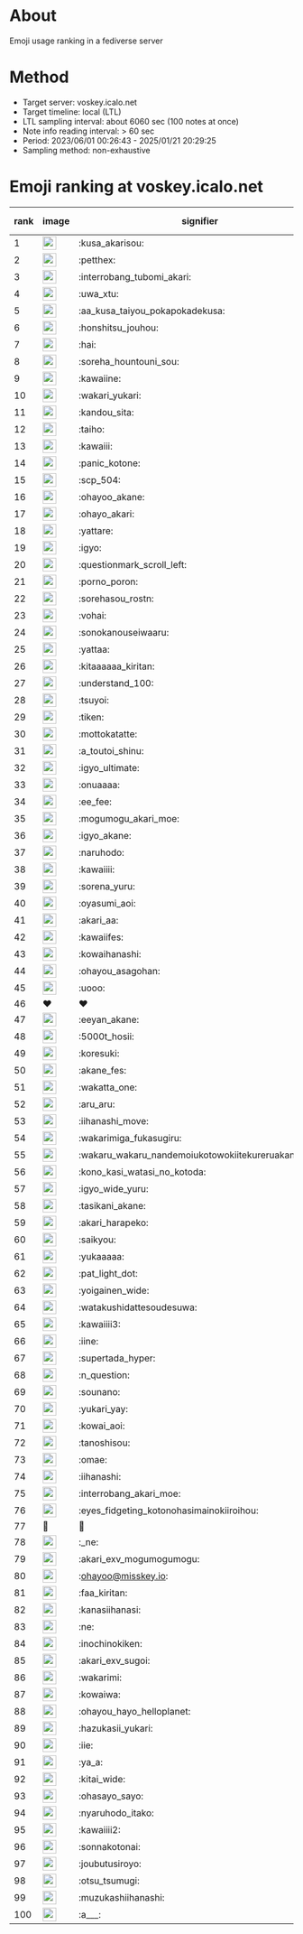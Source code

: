# About
Emoji usage ranking in a fediverse server

# Method
- Target server: voskey.icalo.net
- Target timeline: local (LTL)
- LTL sampling interval: about 6060 sec (100 notes at once)
- Note info reading interval: > 60 sec
- Period: 2023/06/01 00:26:43 - 2025/01/21 20:29:25 
- Sampling method: non-exhaustive

# Emoji ranking at voskey.icalo.net

|rank|image|signifier|type|frequency score|
|----|----|----|----|----|
|1|<img height="24" src="https://voskey.icalo.net/emoji/kusa_akarisou.webp">|:kusa_akarisou:|custom|37660|
|2|<img height="24" src="https://voskey.icalo.net/emoji/petthex.webp">|:petthex:|custom|29492|
|3|<img height="24" src="https://voskey.icalo.net/emoji/interrobang_tubomi_akari.webp">|:interrobang_tubomi_akari:|custom|15086|
|4|<img height="24" src="https://voskey.icalo.net/emoji/uwa_xtu.webp">|:uwa_xtu:|custom|12674|
|5|<img height="24" src="https://voskey.icalo.net/emoji/aa_kusa_taiyou_pokapokadekusa.webp">|:aa_kusa_taiyou_pokapokadekusa:|custom|12123|
|6|<img height="24" src="https://voskey.icalo.net/emoji/honshitsu_jouhou.webp">|:honshitsu_jouhou:|custom|10364|
|7|<img height="24" src="https://voskey.icalo.net/emoji/hai.webp">|:hai:|custom|8858|
|8|<img height="24" src="https://voskey.icalo.net/emoji/soreha_hountouni_sou.webp">|:soreha_hountouni_sou:|custom|7631|
|9|<img height="24" src="https://voskey.icalo.net/emoji/kawaiine.webp">|:kawaiine:|custom|7555|
|10|<img height="24" src="https://voskey.icalo.net/emoji/wakari_yukari.webp">|:wakari_yukari:|custom|7283|
|11|<img height="24" src="https://voskey.icalo.net/emoji/kandou_sita.webp">|:kandou_sita:|custom|7142|
|12|<img height="24" src="https://voskey.icalo.net/emoji/taiho.webp">|:taiho:|custom|7033|
|13|<img height="24" src="https://voskey.icalo.net/emoji/kawaiii.webp">|:kawaiii:|custom|6825|
|14|<img height="24" src="https://voskey.icalo.net/emoji/panic_kotone.webp">|:panic_kotone:|custom|6274|
|15|<img height="24" src="https://voskey.icalo.net/emoji/scp_504.webp">|:scp_504:|custom|6075|
|16|<img height="24" src="https://voskey.icalo.net/emoji/ohayoo_akane.webp">|:ohayoo_akane:|custom|5658|
|17|<img height="24" src="https://voskey.icalo.net/emoji/ohayo_akari.webp">|:ohayo_akari:|custom|5455|
|18|<img height="24" src="https://voskey.icalo.net/emoji/yattare.webp">|:yattare:|custom|5040|
|19|<img height="24" src="https://voskey.icalo.net/emoji/igyo.webp">|:igyo:|custom|4970|
|20|<img height="24" src="https://voskey.icalo.net/emoji/questionmark_scroll_left.webp">|:questionmark_scroll_left:|custom|4827|
|21|<img height="24" src="https://voskey.icalo.net/emoji/porno_poron.webp">|:porno_poron:|custom|4574|
|22|<img height="24" src="https://voskey.icalo.net/emoji/sorehasou_rostn.webp">|:sorehasou_rostn:|custom|4533|
|23|<img height="24" src="https://voskey.icalo.net/emoji/vohai.webp">|:vohai:|custom|4453|
|24|<img height="24" src="https://voskey.icalo.net/emoji/sonokanouseiwaaru.webp">|:sonokanouseiwaaru:|custom|4441|
|25|<img height="24" src="https://voskey.icalo.net/emoji/yattaa.webp">|:yattaa:|custom|4220|
|26|<img height="24" src="https://voskey.icalo.net/emoji/kitaaaaaa_kiritan.webp">|:kitaaaaaa_kiritan:|custom|4079|
|27|<img height="24" src="https://voskey.icalo.net/emoji/understand_100.webp">|:understand_100:|custom|3967|
|28|<img height="24" src="https://voskey.icalo.net/emoji/tsuyoi.webp">|:tsuyoi:|custom|3891|
|29|<img height="24" src="https://voskey.icalo.net/emoji/tiken.webp">|:tiken:|custom|3877|
|30|<img height="24" src="https://voskey.icalo.net/emoji/mottokatatte.webp">|:mottokatatte:|custom|3723|
|31|<img height="24" src="https://voskey.icalo.net/emoji/a_toutoi_shinu.webp">|:a_toutoi_shinu:|custom|3662|
|32|<img height="24" src="https://voskey.icalo.net/emoji/igyo_ultimate.webp">|:igyo_ultimate:|custom|3648|
|33|<img height="24" src="https://voskey.icalo.net/emoji/onuaaaa.webp">|:onuaaaa:|custom|3314|
|34|<img height="24" src="https://voskey.icalo.net/emoji/ee_fee.webp">|:ee_fee:|custom|3118|
|35|<img height="24" src="https://voskey.icalo.net/emoji/mogumogu_akari_moe.webp">|:mogumogu_akari_moe:|custom|3109|
|36|<img height="24" src="https://voskey.icalo.net/emoji/igyo_akane.webp">|:igyo_akane:|custom|3081|
|37|<img height="24" src="https://voskey.icalo.net/emoji/naruhodo.webp">|:naruhodo:|custom|3077|
|38|<img height="24" src="https://voskey.icalo.net/emoji/kawaiiii.webp">|:kawaiiii:|custom|3023|
|39|<img height="24" src="https://voskey.icalo.net/emoji/sorena_yuru.webp">|:sorena_yuru:|custom|3001|
|40|<img height="24" src="https://voskey.icalo.net/emoji/oyasumi_aoi.webp">|:oyasumi_aoi:|custom|2998|
|41|<img height="24" src="https://voskey.icalo.net/emoji/akari_aa.webp">|:akari_aa:|custom|2987|
|42|<img height="24" src="https://voskey.icalo.net/emoji/kawaiifes.webp">|:kawaiifes:|custom|2925|
|43|<img height="24" src="https://voskey.icalo.net/emoji/kowaihanashi.webp">|:kowaihanashi:|custom|2839|
|44|<img height="24" src="https://voskey.icalo.net/emoji/ohayou_asagohan.webp">|:ohayou_asagohan:|custom|2801|
|45|<img height="24" src="https://voskey.icalo.net/emoji/uooo.webp">|:uooo:|custom|2722|
|46|❤|❤|unicode|2719|
|47|<img height="24" src="https://voskey.icalo.net/emoji/eeyan_akane.webp">|:eeyan_akane:|custom|2684|
|48|<img height="24" src="https://voskey.icalo.net/emoji/5000t_hosii.webp">|:5000t_hosii:|custom|2666|
|49|<img height="24" src="https://voskey.icalo.net/emoji/koresuki.webp">|:koresuki:|custom|2657|
|50|<img height="24" src="https://voskey.icalo.net/emoji/akane_fes.webp">|:akane_fes:|custom|2656|
|51|<img height="24" src="https://voskey.icalo.net/emoji/wakatta_one.webp">|:wakatta_one:|custom|2651|
|52|<img height="24" src="https://voskey.icalo.net/emoji/aru_aru.webp">|:aru_aru:|custom|2634|
|53|<img height="24" src="https://voskey.icalo.net/emoji/iihanashi_move.webp">|:iihanashi_move:|custom|2606|
|54|<img height="24" src="https://voskey.icalo.net/emoji/wakarimiga_fukasugiru.webp">|:wakarimiga_fukasugiru:|custom|2523|
|55|<img height="24" src="https://voskey.icalo.net/emoji/wakaru_wakaru_nandemoiukotowokiitekureruakanetyan.webp">|:wakaru_wakaru_nandemoiukotowokiitekureruakanetyan:|custom|2511|
|56|<img height="24" src="https://voskey.icalo.net/emoji/kono_kasi_watasi_no_kotoda.webp">|:kono_kasi_watasi_no_kotoda:|custom|2490|
|57|<img height="24" src="https://voskey.icalo.net/emoji/igyo_wide_yuru.webp">|:igyo_wide_yuru:|custom|2469|
|58|<img height="24" src="https://voskey.icalo.net/emoji/tasikani_akane.webp">|:tasikani_akane:|custom|2437|
|59|<img height="24" src="https://voskey.icalo.net/emoji/akari_harapeko.webp">|:akari_harapeko:|custom|2408|
|60|<img height="24" src="https://voskey.icalo.net/emoji/saikyou.webp">|:saikyou:|custom|2311|
|61|<img height="24" src="https://voskey.icalo.net/emoji/yukaaaaa.webp">|:yukaaaaa:|custom|2298|
|62|<img height="24" src="https://voskey.icalo.net/emoji/pat_light_dot.webp">|:pat_light_dot:|custom|2283|
|63|<img height="24" src="https://voskey.icalo.net/emoji/yoigainen_wide.webp">|:yoigainen_wide:|custom|2277|
|64|<img height="24" src="https://voskey.icalo.net/emoji/watakushidattesoudesuwa.webp">|:watakushidattesoudesuwa:|custom|2217|
|65|<img height="24" src="https://voskey.icalo.net/emoji/kawaiiii3.webp">|:kawaiiii3:|custom|2197|
|66|<img height="24" src="https://voskey.icalo.net/emoji/iine.webp">|:iine:|custom|2186|
|67|<img height="24" src="https://voskey.icalo.net/emoji/supertada_hyper.webp">|:supertada_hyper:|custom|2107|
|68|<img height="24" src="https://voskey.icalo.net/emoji/n_question.webp">|:n_question:|custom|2081|
|69|<img height="24" src="https://voskey.icalo.net/emoji/sounano.webp">|:sounano:|custom|2075|
|70|<img height="24" src="https://voskey.icalo.net/emoji/yukari_yay.webp">|:yukari_yay:|custom|2007|
|71|<img height="24" src="https://voskey.icalo.net/emoji/kowai_aoi.webp">|:kowai_aoi:|custom|1964|
|72|<img height="24" src="https://voskey.icalo.net/emoji/tanoshisou.webp">|:tanoshisou:|custom|1958|
|73|<img height="24" src="https://voskey.icalo.net/emoji/omae.webp">|:omae:|custom|1951|
|74|<img height="24" src="https://voskey.icalo.net/emoji/iihanashi.webp">|:iihanashi:|custom|1943|
|75|<img height="24" src="https://voskey.icalo.net/emoji/interrobang_akari_moe.webp">|:interrobang_akari_moe:|custom|1926|
|76|<img height="24" src="https://voskey.icalo.net/emoji/eyes_fidgeting_kotonohasimainokiiroihou.webp">|:eyes_fidgeting_kotonohasimainokiiroihou:|custom|1894|
|77|🤔|🤔|unicode|1855|
|78|<img height="24" src="https://voskey.icalo.net/emoji/_ne.webp">|:_ne:|custom|1848|
|79|<img height="24" src="https://voskey.icalo.net/emoji/akari_exv_mogumogumogu.webp">|:akari_exv_mogumogumogu:|custom|1831|
|80|<img height="24" src="https://voskey.icalo.net/emoji/ohayoo.webp">|:ohayoo@misskey.io:|custom|1826|
|81|<img height="24" src="https://voskey.icalo.net/emoji/faa_kiritan.webp">|:faa_kiritan:|custom|1799|
|82|<img height="24" src="https://voskey.icalo.net/emoji/kanasiihanasi.webp">|:kanasiihanasi:|custom|1790|
|83|<img height="24" src="https://voskey.icalo.net/emoji/ne.webp">|:ne:|custom|1755|
|84|<img height="24" src="https://voskey.icalo.net/emoji/inochinokiken.webp">|:inochinokiken:|custom|1714|
|85|<img height="24" src="https://voskey.icalo.net/emoji/akari_exv_sugoi.webp">|:akari_exv_sugoi:|custom|1705|
|86|<img height="24" src="https://voskey.icalo.net/emoji/wakarimi.webp">|:wakarimi:|custom|1705|
|87|<img height="24" src="https://voskey.icalo.net/emoji/kowaiwa.webp">|:kowaiwa:|custom|1693|
|88|<img height="24" src="https://voskey.icalo.net/emoji/ohayou_hayo_helloplanet.webp">|:ohayou_hayo_helloplanet:|custom|1680|
|89|<img height="24" src="https://voskey.icalo.net/emoji/hazukasii_yukari.webp">|:hazukasii_yukari:|custom|1672|
|90|<img height="24" src="https://voskey.icalo.net/emoji/iie.webp">|:iie:|custom|1652|
|91|<img height="24" src="https://voskey.icalo.net/emoji/ya_a.webp">|:ya_a:|custom|1625|
|92|<img height="24" src="https://voskey.icalo.net/emoji/kitai_wide.webp">|:kitai_wide:|custom|1613|
|93|<img height="24" src="https://voskey.icalo.net/emoji/ohasayo_sayo.webp">|:ohasayo_sayo:|custom|1588|
|94|<img height="24" src="https://voskey.icalo.net/emoji/nyaruhodo_itako.webp">|:nyaruhodo_itako:|custom|1576|
|95|<img height="24" src="https://voskey.icalo.net/emoji/kawaiiii2.webp">|:kawaiiii2:|custom|1576|
|96|<img height="24" src="https://voskey.icalo.net/emoji/sonnakotonai.webp">|:sonnakotonai:|custom|1557|
|97|<img height="24" src="https://voskey.icalo.net/emoji/joubutusiroyo.webp">|:joubutusiroyo:|custom|1508|
|98|<img height="24" src="https://voskey.icalo.net/emoji/otsu_tsumugi.webp">|:otsu_tsumugi:|custom|1486|
|99|<img height="24" src="https://voskey.icalo.net/emoji/muzukashiihanashi.webp">|:muzukashiihanashi:|custom|1478|
|100|<img height="24" src="https://voskey.icalo.net/emoji/a___.webp">|:a___:|custom|1474|
